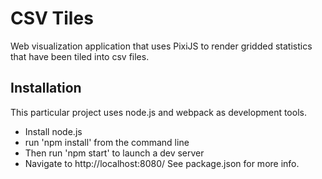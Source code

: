 # CSV Tiles

Web visualization application that uses PixiJS to render gridded statistics that have been tiled into csv files.

## Installation

This particular project uses node.js and webpack as development tools.

- Install node.js
- run 'npm install' from the command line
- Then run 'npm start' to launch a dev server
- Navigate to http://localhost:8080/
  See package.json for more info.
